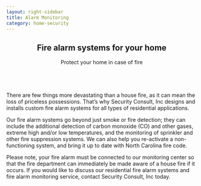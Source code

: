 ```yaml
---
layout: right-sidebar
title: Alarm Monitoring
category: home-security
---
```



<article>
  <header class="major">
    <h2>Fire alarm systems for your home</h2>
    <p>Protect your home in case of fire</p>
  </header>

  <span class="image featured"><img src="{{ site.baseurl }}/images/emotionheader_8.jpg" alt="" /></span>

  <p>There are few things more devastating than a house fire, as it can mean the loss of priceless possessions. That’s why Security Consult, Inc designs and installs custom fire alarm systems for all types of residential applications.
  </p>


  <p>Our fire alarm systems go beyond just smoke or fire detection; they can include the additional detection of carbon monoxide (CO) and other gases, extreme high and/or low temperatures, and the monitoring of sprinkler and other fire suppression systems. We can also help you re-activate a non-functioning system, and bring it up to date with North Carolina fire code.</p>

  <p>Please note, your fire alarm must be connected to our monitoring center so that the fire department can immediately be made aware of a house fire if it occurs. If you would like to discuss our residential fire alarm systems and fire alarm monitoring service, contact Security Consult, Inc today.</p>

</article>
